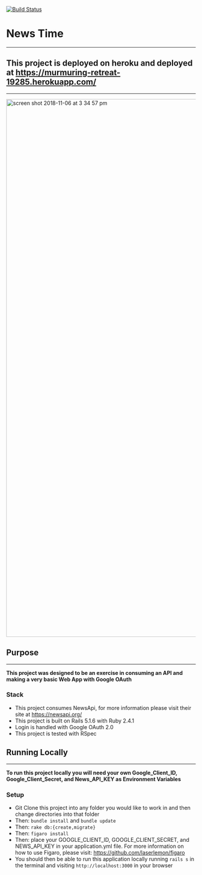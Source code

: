 [![Build Status](https://travis-ci.com/LucasAlderfer/news-time.svg?branch=master)](https://travis-ci.com/LucasAlderfer/news-time)
# News Time
---

## This project is deployed on heroku and deployed at https://murmuring-retreat-19285.herokuapp.com/
---

<img width="1428" alt="screen shot 2018-11-06 at 3 34 57 pm" src="https://user-images.githubusercontent.com/36676968/48098366-bd025680-e1d9-11e8-944d-216e3af1fc6d.png">

## Purpose
---
**This project was designed to be an exercise in consuming an API and making a very basic Web App with Google OAuth**
  ### Stack
  - This project consumes NewsApi, for more information please visit their site at https://newsapi.org/
  - This project is built on Rails 5.1.6 with Ruby 2.4.1
  - Login is handled with Google OAuth 2.0
  - This project is tested with RSpec

## Running Locally
---
**To run this project locally you will need your own Google_Client_ID, Google_Client_Secret, and News_API_KEY as Environment Variables**
  ### Setup
  - Git Clone this project into any folder you would like to work in and then change directories into that folder
  - Then: `bundle install` and `bundle update`
  - Then: `rake db:{create,migrate}`
  - Then: `figaro install`
  - Then: place your GOOGLE_CLIENT_ID, GOOGLE_CLIENT_SECRET, and NEWS_API_KEY in your application.yml file.  For more information on how to use Figaro, please visit: https://github.com/laserlemon/figaro
  - You should then be able to run this application locally running `rails s` in the terminal and visiting `http://localhost:3000` in your browser
  
